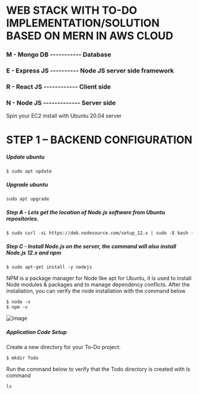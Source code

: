 # WEB STACK WITH TO-DO IMPLEMENTATION/SOLUTION BASED ON MERN IN AWS CLOUD
### M - Mongo DB ----------- Database
### E - Express JS ---------- Node JS server side framework
### R - React JS ------------ Client side
### N - Node JS ------------- Server side

Spin your EC2 install with Ubuntu 20.04 server

# STEP 1 – BACKEND CONFIGURATION

##### Update ubuntu
```
$ sudo apt update
```
##### Upgrade ubuntu
```
sudo apt upgrade
```
##### Step A - Lets get the location of Node.js software from Ubuntu repositories.
```
$ sudo curl -sL https://deb.nodesource.com/setup_12.x | sudo -E bash -
```
##### Step C - Install Node.js on the server, the command will also install Node.js 12.x and npm
```
$ sudo apt-get install -y nodejs
```
NPM is a package manager for Node like apt for Ubuntu, it is used to install Node modules & packages and to manage dependency conflicts.
After the installation, you can verify the node installation with the command below
```
$ node -v
$ npm -v
```
![image](https://user-images.githubusercontent.com/56724044/128393132-a5bbe16d-bc17-473e-94ce-0e0194a3194b.png)

##### Application Code Setup
Create a new directory for your To-Do project:
```
$ mkdir Todo
```
Run the command below to verify that the Todo directory is created with ls command
```
ls
```
